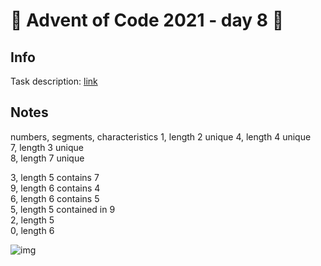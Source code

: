 # 🎄 Advent of Code 2021 - day 8 🎄

## Info

Task description: [link](https://adventofcode.com/2021/day/8)

## Notes

numbers, segments, characteristics
1, length 2 unique
4, length 4 unique  
7, length 3 unique  
8, length 7 unique

3, length 5 contains 7  
9, length 6 contains 4  
6, length 6 contains 5  
5, length 5 contained in 9  
2, length 5  
0, length 6

![img](https://media.geeksforgeeks.org/wp-content/cdn-uploads/20200318201435/7-segment-display-for-numbers.jpg)
